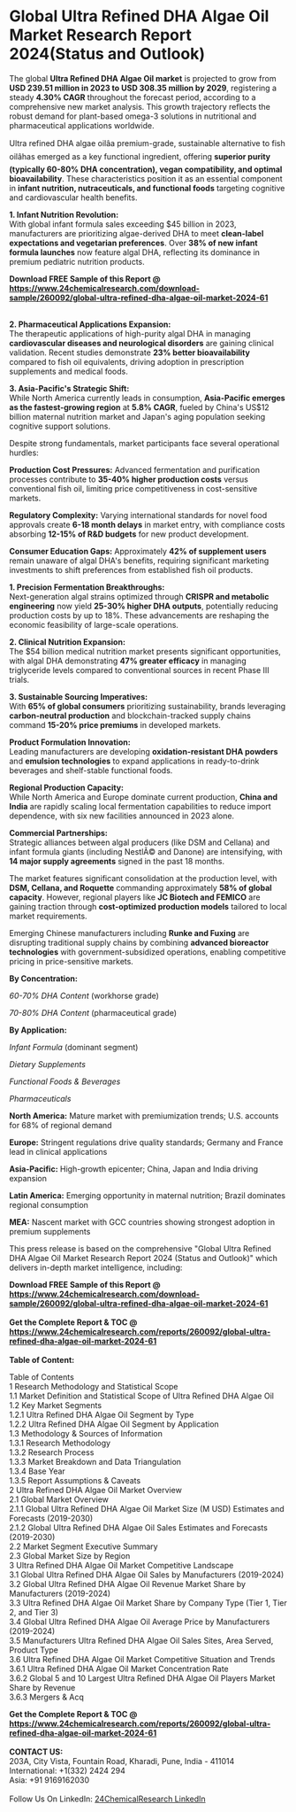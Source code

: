 <h1>Global Ultra Refined DHA Algae Oil Market Research Report 2024(Status and Outlook)</h1><p>The global <strong>Ultra Refined DHA Algae Oil market</strong> is projected to grow from <strong>USD 239.51 million in 2023 to USD 308.35 million by 2029</strong>, registering a steady <strong>4.30% CAGR</strong> throughout the forecast period, according to a comprehensive new market analysis. This growth trajectory reflects the robust demand for plant-based omega-3 solutions in nutritional and pharmaceutical applications worldwide.</p><p>Ultra refined DHA algae oilâa premium-grade, sustainable alternative to fish oilâhas emerged as a key functional ingredient, offering <strong>superior purity (typically 60-80% DHA concentration), vegan compatibility, and optimal bioavailability</strong>. These characteristics position it as an essential component in <strong>infant nutrition, nutraceuticals, and functional foods</strong> targeting cognitive and cardiovascular health benefits.</p><p><strong>1. Infant Nutrition Revolution:</strong><br>
With global infant formula sales exceeding $45 billion in 2023, manufacturers are prioritizing algae-derived DHA to meet <strong>clean-label expectations and vegetarian preferences</strong>. Over <strong>38% of new infant formula launches</strong> now feature algal DHA, reflecting its dominance in premium pediatric nutrition products.</p><div><b>Download FREE Sample of this Report @ 
            <a href="https://www.24chemicalresearch.com/download-sample/260092/global-ultra-refined-dha-algae-oil-market-2024-61">
            https://www.24chemicalresearch.com/download-sample/260092/global-ultra-refined-dha-algae-oil-market-2024-61</a></b></div><br><p><strong>2. Pharmaceutical Applications Expansion:</strong><br>
The therapeutic applications of high-purity algal DHA in managing <strong>cardiovascular diseases and neurological disorders</strong> are gaining clinical validation. Recent studies demonstrate <strong>23% better bioavailability</strong> compared to fish oil equivalents, driving adoption in prescription supplements and medical foods.</p><p><strong>3. Asia-Pacific's Strategic Shift:</strong><br>
While North America currently leads in consumption, <strong>Asia-Pacific emerges as the fastest-growing region</strong> at <strong>5.8% CAGR</strong>, fueled by China's US$12 billion maternal nutrition market and Japan's aging population seeking cognitive support solutions.</p><p>Despite strong fundamentals, market participants face several operational hurdles:</p><p><strong>Production Cost Pressures:</strong> Advanced fermentation and purification processes contribute to <strong>35-40% higher production costs</strong> versus conventional fish oil, limiting price competitiveness in cost-sensitive markets.</p><p><strong>Regulatory Complexity:</strong> Varying international standards for novel food approvals create <strong>6-18 month delays</strong> in market entry, with compliance costs absorbing <strong>12-15% of R&amp;D budgets</strong> for new product development.</p><p><strong>Consumer Education Gaps:</strong> Approximately <strong>42% of supplement users</strong> remain unaware of algal DHA's benefits, requiring significant marketing investments to shift preferences from established fish oil products.</p><p><strong>1. Precision Fermentation Breakthroughs:</strong><br>
Next-generation algal strains optimized through <strong>CRISPR and metabolic engineering</strong> now yield <strong>25-30% higher DHA outputs</strong>, potentially reducing production costs by up to 18%. These advancements are reshaping the economic feasibility of large-scale operations.</p><p><strong>2. Clinical Nutrition Expansion:</strong><br>
The $54 billion medical nutrition market presents significant opportunities, with algal DHA demonstrating <strong>47% greater efficacy</strong> in managing triglyceride levels compared to conventional sources in recent Phase III trials.</p><p><strong>3. Sustainable Sourcing Imperatives:</strong><br>
With <strong>65% of global consumers</strong> prioritizing sustainability, brands leveraging <strong>carbon-neutral production</strong> and blockchain-tracked supply chains command <strong>15-20% price premiums</strong> in developed markets.</p><p><strong>Product Formulation Innovation:</strong><br>
	Leading manufacturers are developing <strong>oxidation-resistant DHA powders</strong> and <strong>emulsion technologies</strong> to expand applications in ready-to-drink beverages and shelf-stable functional foods.</p><p><strong>Regional Production Capacity:</strong><br>
	While North America and Europe dominate current production, <strong>China and India</strong> are rapidly scaling local fermentation capabilities to reduce import dependence, with six new facilities announced in 2023 alone.</p><p><strong>Commercial Partnerships:</strong><br>
	Strategic alliances between algal producers (like DSM and Cellana) and infant formula giants (including NestlÃ© and Danone) are intensifying, with <strong>14 major supply agreements</strong> signed in the past 18 months.</p><p>The market features significant consolidation at the production level, with <strong>DSM, Cellana, and Roquette</strong> commanding approximately <strong>58% of global capacity</strong>. However, regional players like <strong>JC Biotech and FEMICO</strong> are gaining traction through <strong>cost-optimized production models</strong> tailored to local market requirements.</p><p>Emerging Chinese manufacturers including <strong>Runke and Fuxing</strong> are disrupting traditional supply chains by combining <strong>advanced bioreactor technologies</strong> with government-subsidized operations, enabling competitive pricing in price-sensitive markets.</p><p><strong>By Concentration:</strong></p><p><em>60-70% DHA Content</em> (workhorse grade)</p><p><em>70-80% DHA Content</em> (pharmaceutical grade)</p><p><strong>By Application:</strong></p><p><em>Infant Formula</em> (dominant segment)</p><p><em>Dietary Supplements</em></p><p><em>Functional Foods &amp; Beverages</em></p><p><em>Pharmaceuticals</em></p><p><strong>North America:</strong> Mature market with premiumization trends; U.S. accounts for 68% of regional demand</p><p><strong>Europe:</strong> Stringent regulations drive quality standards; Germany and France lead in clinical applications</p><p><strong>Asia-Pacific:</strong> High-growth epicenter; China, Japan and India driving expansion</p><p><strong>Latin America:</strong> Emerging opportunity in maternal nutrition; Brazil dominates regional consumption</p><p><strong>MEA:</strong> Nascent market with GCC countries showing strongest adoption in premium supplements</p><p>This press release is based on the comprehensive "Global Ultra Refined DHA Algae Oil Market Research Report 2024 (Status and Outlook)" which delivers in-depth market intelligence, including:</p><div><b>Download FREE Sample of this Report @ 
            <a href="https://www.24chemicalresearch.com/download-sample/260092/global-ultra-refined-dha-algae-oil-market-2024-61">
            https://www.24chemicalresearch.com/download-sample/260092/global-ultra-refined-dha-algae-oil-market-2024-61</a></b></div><br><div><b>Get the Complete Report & TOC @ 
            <a href="https://www.24chemicalresearch.com/reports/260092/global-ultra-refined-dha-algae-oil-market-2024-61">
            https://www.24chemicalresearch.com/reports/260092/global-ultra-refined-dha-algae-oil-market-2024-61</a></b></div><br>
            <b>Table of Content:</b><p>Table of Contents<br />
1 Research Methodology and Statistical Scope<br />
1.1 Market Definition and Statistical Scope of Ultra Refined DHA Algae Oil<br />
1.2 Key Market Segments<br />
1.2.1 Ultra Refined DHA Algae Oil Segment by Type<br />
1.2.2 Ultra Refined DHA Algae Oil Segment by Application<br />
1.3 Methodology & Sources of Information<br />
1.3.1 Research Methodology<br />
1.3.2 Research Process<br />
1.3.3 Market Breakdown and Data Triangulation<br />
1.3.4 Base Year<br />
1.3.5 Report Assumptions & Caveats<br />
2 Ultra Refined DHA Algae Oil Market Overview<br />
2.1 Global Market Overview<br />
2.1.1 Global Ultra Refined DHA Algae Oil Market Size (M USD) Estimates and Forecasts (2019-2030)<br />
2.1.2 Global Ultra Refined DHA Algae Oil Sales Estimates and Forecasts (2019-2030)<br />
2.2 Market Segment Executive Summary<br />
2.3 Global Market Size by Region<br />
3 Ultra Refined DHA Algae Oil Market Competitive Landscape<br />
3.1 Global Ultra Refined DHA Algae Oil Sales by Manufacturers (2019-2024)<br />
3.2 Global Ultra Refined DHA Algae Oil Revenue Market Share by Manufacturers (2019-2024)<br />
3.3 Ultra Refined DHA Algae Oil Market Share by Company Type (Tier 1, Tier 2, and Tier 3)<br />
3.4 Global Ultra Refined DHA Algae Oil Average Price by Manufacturers (2019-2024)<br />
3.5 Manufacturers Ultra Refined DHA Algae Oil Sales Sites, Area Served, Product Type<br />
3.6 Ultra Refined DHA Algae Oil Market Competitive Situation and Trends<br />
3.6.1 Ultra Refined DHA Algae Oil Market Concentration Rate<br />
3.6.2 Global 5 and 10 Largest Ultra Refined DHA Algae Oil Players Market Share by Revenue<br />
3.6.3 Mergers & Acq</p><div><b>Get the Complete Report & TOC @ 
            <a href="https://www.24chemicalresearch.com/reports/260092/global-ultra-refined-dha-algae-oil-market-2024-61">
            https://www.24chemicalresearch.com/reports/260092/global-ultra-refined-dha-algae-oil-market-2024-61</a></b></div><br><b>CONTACT US:</b><br>
            203A, City Vista, Fountain Road, Kharadi, Pune, India - 411014<br>
            International: +1(332) 2424 294<br>
            Asia: +91 9169162030 <br><br>
            Follow Us On LinkedIn: <a href="https://www.linkedin.com/company/24chemicalresearch/">24ChemicalResearch LinkedIn</a>